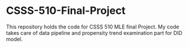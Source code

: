# CSSS-510-Final-Project
This repository holds the code for CSSS 510 MLE final Project. My code takes care of data pipeline and propensity trend examination part for DID model.
